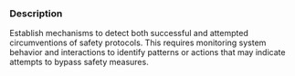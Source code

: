 ### Description

Establish mechanisms to detect both successful and attempted circumventions of safety protocols. This requires monitoring system behavior and interactions to identify patterns or actions that may indicate attempts to bypass safety measures.
